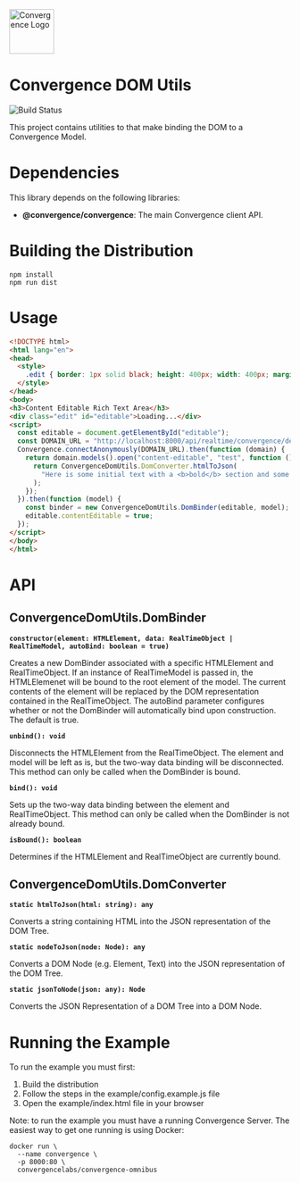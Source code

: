 <div align="left">
  <img  alt="Convergence Logo" height="80" src="https://convergence.io/assets/img/convergence-logo.png" >
</div>

# Convergence DOM Utils
![Build Status](https://github.com/convergencelabs/dom-utils/actions/workflows/main.yml/badge.svg)

This project contains utilities to that make binding the DOM to a Convergence Model.


# Dependencies
This library depends on the following libraries:

* **@convergence/convergence**: The main Convergence client API.


# Building the Distribution

```shell
npm install
npm run dist
```

# Usage 
```html
<!DOCTYPE html>
<html lang="en">
<head>
  <style>
    .edit { border: 1px solid black; height: 400px; width: 400px; margin-top: 15px; }
  </style>
</head>
<body>
<h3>Content Editable Rich Text Area</h3>
<div class="edit" id="editable">Loading...</div>
<script>
  const editable = document.getElementById("editable"); 
  const DOMAIN_URL = "http://localhost:8000/api/realtime/convergence/default";
  Convergence.connectAnonymously(DOMAIN_URL).then(function (domain) {
    return domain.models().open("content-editable", "test", function () {
      return ConvergenceDomUtils.DomConverter.htmlToJson(
        "Here is some initial text with a <b>bold</b> section and some <i>italics</i>."
      );
    });
  }).then(function (model) {
    const binder = new ConvergenceDomUtils.DomBinder(editable, model);
    editable.contentEditable = true;
  });
</script>
</body>
</html>
```

# API

## ConvergenceDomUtils.DomBinder
**`constructor(element: HTMLElement, data: RealTimeObject | RealTimeModel, autoBind: boolean = true)`**

Creates a new DomBinder associated with a specific HTMLElement and RealTimeObject. If an instance of RealTimeModel is passed in, the HTMLElemenet will be bound to the root element of the model. The current contents of the element will be replaced by the DOM representation contained in the RealTimeObject. The autoBind parameter configures whether or not the DomBinder will automatically bind upon construction. The default is true.

**`unbind(): void`**

Disconnects the HTMLElement from the RealTimeObject. The element and model will be left as is, but the two-way data binding will be disconnected. This method can only be called when the DomBinder is bound.

**`bind(): void`**

Sets up the two-way data binding between the element and RealTimeObject. This method can only be called when the DomBinder is not already bound.

**`isBound(): boolean`**

Determines if the HTMLElement and RealTimeObject are currently bound.

## ConvergenceDomUtils.DomConverter
**`static htmlToJson(html: string): any`**

Converts a string containing HTML into the JSON representation of the DOM Tree.

**`static nodeToJson(node: Node): any`**

Converts a DOM Node (e.g. Element, Text) into the JSON representation of the DOM Tree.

**`static jsonToNode(json: any): Node`**

Converts the JSON Representation of a DOM Tree into a DOM Node.
    

# Running the Example
To run the example you must first:

1. Build the distribution
2. Follow the steps in the example/config.example.js file
3. Open the example/index.html file in your browser


Note: to run the example you must have a running Convergence Server.  The easiest way to get one running is using Docker:

```shell
docker run \
  --name convergence \
  -p 8000:80 \
  convergencelabs/convergence-omnibus
```

